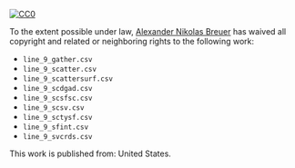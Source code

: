 [![CC0](http://i.creativecommons.org/p/zero/1.0/88x31.png)](http://creativecommons.org/publicdomain/zero/1.0/)

To the extent possible under law, [Alexander Nikolas Breuer](http://dial3343.org) has waived all copyright and related or neighboring rights to the following work:

* `line_9_gather.csv`
* `line_9_scatter.csv`
* `line_9_scattersurf.csv`
* `line_9_scdgad.csv`
* `line_9_scsfsc.csv`
* `line_9_scsv.csv`
* `line_9_sctysf.csv`
* `line_9_sfint.csv`
* `line_9_svcrds.csv`

This work is published from: United States.
